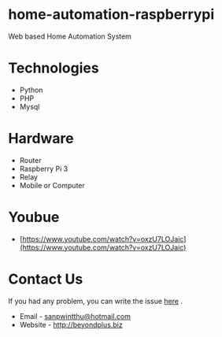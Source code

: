 # home-automation-raspberrypi
Web based Home Automation System

# Technologies
* Python
* PHP
* Mysql

# Hardware
* Router
* Raspberry Pi 3
* Relay
* Mobile or Computer

# Youbue
* [https://www.youtube.com/watch?v=oxzU7LOJaic](https://www.youtube.com/watch?v=oxzU7LOJaic)

# Contact Us
If you had any problem, you can write the issue [here](https://github.com/beyondplus/home-automation-raspberrypi/issues) . 
* Email - sanpwintthu@hotmail.com
* Website - http://beyondplus.biz 

